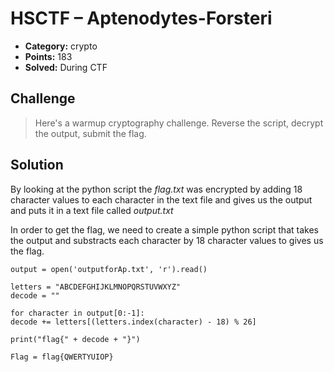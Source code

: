 # HSCTF – Aptenodytes-Forsteri

* **Category:** crypto
* **Points:** 183
* **Solved:** During CTF

## Challenge

> Here's a warmup cryptography challenge. Reverse the script, decrypt the output, submit the flag.

## Solution
By looking at the python script the *flag.txt* was encrypted by adding 18 character values to each character in the text file and gives us the output and puts it in a text file called *output.txt*

In order to get the flag, we need to create a simple python script that takes the output and substracts each character by 18 character values to gives us the flag.


```python3
output = open('outputforAp.txt', 'r').read()

letters = "ABCDEFGHIJKLMNOPQRSTUVWXYZ"
decode = ""

for character in output[0:-1]:
decode += letters[(letters.index(character) - 18) % 26]

print("flag{" + decode + "}")
```

`Flag = flag{QWERTYUIOP}`
